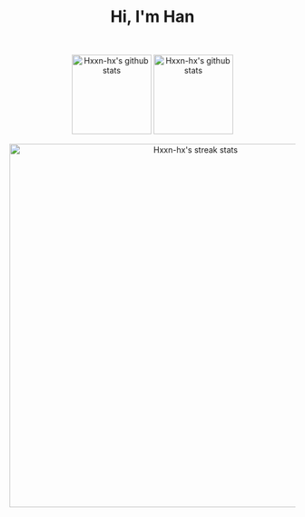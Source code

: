 <h1 align='center' >
  Hi, I'm Han
</h1>

<br/>

<p align='center'>
  <img align="center" height="140px" src="https://github-readme-stats.vercel.app/api/top-langs/?username=Hxxn-hx&layout=compact&theme=react&hide_border=true&bg_color=2E3440&title_color=F85D7F&icon_color=F8D866" alt="Hxxn-hx's github stats"/>
  </a>
  <a href="https://github.com/Hxxn-hx/">
  <img align="center" height="140px" src="https://github-readme-stats.vercel.app/api?username=Hxxn-hx&hide=issues&show_icons=true&include_all_commits=true&count_private=true&theme=react&hide_border=true&bg_color=2E3440&title_color=F85D7F&icon_color=F8D866" alt="Hxxn-hx's github stats" />
  </a><br/><br/>
  <a href="https://github.com/Hxxn-hx/">
  <img align="center" width="640px" src="https://github-readme-streak-stats.herokuapp.com/?user=Hxxn-hx&theme=react&fire=FFF&ring=F85D7F&currStreakLabel=F85D7F&sideNums=F85D7F&currStreakNum=F85D7F&sideLabels=FFF&hide_border=true&background=2E3440" alt="Hxxn-hx's streak stats"/>
  </a><br/><br/>
</p>
